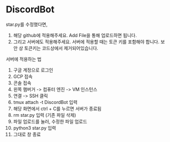 # DiscordBot

star.py를 수정했다면,
1. 해당 github에 적용해주세요. Add File을 통해 업로드하면 됩니다.
2. 그리고 서버에도 적용해주세요. 서버에 적용할 때는 토큰 키를 포함해야 합니다. 보안 상 토큰키는 코드상에서 제거되어있습니다.

서버에 적용하는 법
1. 구글 계정으로 로그인
2. GCP 접속
3. 콘솔 접속
4. 왼쪽 햄버거 -> 컴퓨터 엔진 -> VM 인스턴스
5. 연결 -> SSH 클릭
6. tmux attach -t DiscordBot 입력
7. 해당 화면에서 ctrl + C를 누르면 서버가 종료됨
8. rm star.py 입력 (기존 파일 삭제)
9. 파일 업로드를 눌러, 수정한 파일 업로드
10. python3 star.py 입력
11. 그대로 창 종료
